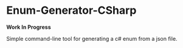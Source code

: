 # Enum-Generator-CSharp

**Work In Progress**

Simple command-line tool for generating a c# enum from a json file.
